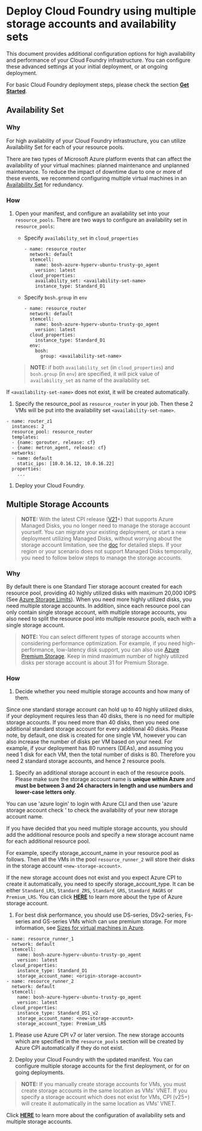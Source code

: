 # Deploy Cloud Foundry using multiple storage accounts and availability sets

This document provides additional configuration options for high availability and performance of your Cloud Foundry infrastructure. You can configure these advanced settings at your initial deployment, or at ongoing deployment.

For basic Cloud Foundry deployment steps, please check the section [**Get Started**](../../guidance.md#get-started).
 
## Availability Set

### Why

For high availability of your Cloud Foundry infrastructure, you can utilize Availability Set for each of your resource pools.

There are two types of Microsoft Azure platform events that can affect the availability of your virtual machines: planned maintenance and unplanned maintenance. To reduce the impact of downtime due to one or more of these events, we recommend configuring multiple virtual machines in an [Availability Set](https://azure.microsoft.com/en-us/documentation/articles/virtual-machines-manage-availability/) for redundancy.

### How

1. Open your manifest, and configure an availability set into your `resource_pools`.
   There are two ways to configure an availability set in `resource_pools`:

   * Specify `availability_set` in `cloud_properties`

      ```
      - name: resource_router
        network: default
        stemcell:
          name: bosh-azure-hyperv-ubuntu-trusty-go_agent
          version: latest
        cloud_properties:
          availability_set: <availability-set-name>
          instance_type: Standard_D1
      ```

   * Specify `bosh.group` in `env`

      ```
      - name: resource_router
        network: default
        stemcell:
          name: bosh-azure-hyperv-ubuntu-trusty-go_agent
          version: latest
        cloud_properties:
          instance_type: Standard_D1
        env:
          bosh:
            group: <availability-set-name>
      ```

   >**NOTE:** if both `availability_set`  (in `cloud_properties`) and `bosh.group` (in `env`) are specified, it will pick value of `availability_set` as name of the availability set.

  If `<availability-set-name>` does not exist, it will be created automatically.

1. Specify the resource_pool as `resource_router` in your job. Then these 2 VMs will be put into the availability set `<availability-set-name>`.

  ```
  - name: router_z1
    instances: 2
    resource_pool: resource_router
    templates:
    - {name: gorouter, release: cf}
    - {name: metron_agent, release: cf}
    networks:
    - name: default
      static_ips: [10.0.16.12, 10.0.16.22]
    properties:
      ...
  ```

1. Deploy your Cloud Foundry.

## Multiple Storage Accounts

>**NOTE:** With the latest CPI release ([V21](https://github.com/cloudfoundry-incubator/bosh-azure-cpi-release/releases/tag/v21)+) that supports Azure Managed Disks, you no longer need to manage the storage account yourself. You can migrate your existing deployment, or start a new deployment utilizing Managed Disks, without worrying about the storage account limitation, see the [doc](../managed-disks/) for detailed steps. If your region or your scenario does not support Managed Disks temporally, you need to follow below steps to manage the storage accounts.

### Why

By default there is one Standard Tier storage account created for each resource pool, providing 40 highly utilized disks with maximum 20,000 IOPS (See [Azure Storage Limits](https://azure.microsoft.com/en-us/documentation/articles/azure-subscription-service-limits/#storage-limits)). When you need more highly utilized disks, you need multiple storage accounts. In addition, since each resource pool can only contain single storage account, with multiple storage accounts, you also need to split the resource pool into multiple resource pools, each with a single storage account.

>**NOTE:** You can select different types of storage accounts when considering performance optimization. For example, if you need high-performance, low-latency disk support, you can also use [Azure Premium Storage](https://azure.microsoft.com/en-us/documentation/articles/storage-premium-storage-preview-portal/). Keep in mind maximum number of highly utilized disks per storage account is about 31 for Premium Storage.

### How

1. Decide whether you need multiple storage accounts and how many of them.

  Since one standard storage account can hold up to 40 highly utilized disks, if your deployment requires less than 40 disks, there is no need for multiple storage accounts. If you need more than 40 disks, then you need one additional standard storage account for every additional 40 disks. Please note, by default, one disk is created for one single VM, however you can also increase the number of disks per VM based on your need. For example, if your deployment has 80 runners (DEAs), and assuming you need 1 disk for each VM, then the total number of disks is 80. Therefore you need 2 standard storage accounts, and hence 2 resource pools.

1. Specify an additional storage account in each of the resource pools. Please make sure the storage account name is **unique within Azure** and **must be between 3 and 24 characters in length and use numbers and lower-case letters only**.

  You can use 'azure login' to login with Azure CLI and then use 'azure storage account check <new-storage-account>' to check the availability of your new storage account name.

  If you have decided that you need multiple storage accounts, you should add the additional resource pools and specify a new storage account name for each additional resource pool.

  For example, specify storage_account_name in your resource pool as follows. Then all the VMs in the pool `resource_runner_2` will store their disks in the storage account `<new-storage-account>`.

  If the new storage account does not exist and you expect Azure CPI to create it automatically, you need to specify storage_account_type. It can be either `Standard_LRS`, `Standard_ZRS`, `Standard_GRS`, `Standard_RAGRS` or `Premium_LRS`. You can click [**HERE**](http://azure.microsoft.com/en-us/pricing/details/storage/) to learn more about the type of Azure storage account.

1. For best disk performance, you should use DS-series, DSv2-series, Fs-series and GS-series VMs which can use premium storage. For more information, see [Sizes for virtual machines in Azure](https://azure.microsoft.com/en-us/documentation/articles/virtual-machines-linux-sizes/).

  ```
  - name: resource_runner_1
    network: default
    stemcell:
      name: bosh-azure-hyperv-ubuntu-trusty-go_agent
      version: latest
    cloud_properties:
      instance_type: Standard_D1
      storage_account_name: <origin-storage-account>
  - name: resource_runner_2
    network: default
    stemcell:
      name: bosh-azure-hyperv-ubuntu-trusty-go_agent
      version: latest
    cloud_properties:
      instance_type: Standard_DS1_v2
      storage_account_name: <new-storage-account>
      storage_account_type: Premium_LRS
  ```

1. Please use Azure CPI v7 or later version. The new storage accounts which are specified in the `resource_pools` section will be created by Azure CPI automatically if they do not exist.

1. Deploy your Cloud Foundry with the updated manifest. You can configure multiple storage accounts for the first deployment, or for on going deployments.

>**NOTE:** If you manually create storage accounts for VMs, you must create storage accounts in the same location as VMs' VNET. If you specify a storage account which does not exist for VMs, CPI (v25+) will create it automatically in the same location as VMs' VNET.

Click [**HERE**](https://github.com/cloudfoundry-incubator/bosh-azure-cpi-release/blob/master/src/bosh_azure_cpi/README.md) to learn more about the configuration of availability sets and multiple storage accounts.
